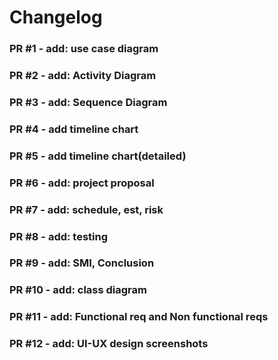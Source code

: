 # Changelog
### PR #1 - add: use case diagram


### PR #2 - add: Activity Diagram


### PR #3 - add: Sequence Diagram


### PR #4 - add timeline chart


### PR #5 - add timeline chart(detailed)


### PR #6 - add: project proposal


### PR #7 - add: schedule, est, risk


### PR #8 - add: testing


### PR #9 - add: SMI, Conclusion


### PR #10 - add: class diagram


### PR #11 - add: Functional req and Non functional reqs


### PR #12 - add: UI-UX design screenshots


